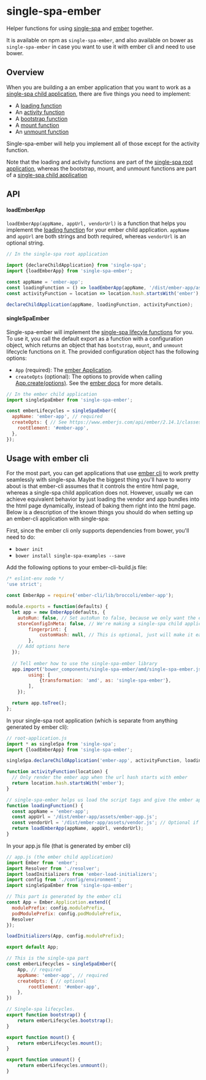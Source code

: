 # single-spa-ember
Helper functions for using [single-spa](https://github.com/CanopyTax/single-spa) and [ember](https://www.emberjs.com/) together.

It is available on npm as `single-spa-ember`, and also available on bower as `single-spa-ember` in case you want to use it with ember cli and need to use bower.

## Overview
When you are building a an ember application that you want to work as a [single-spa child application](https://github.com/CanopyTax/single-spa/blob/master/docs/child-applications.md), there are five things you need to implement:
- A [loading function](https://github.com/CanopyTax/single-spa/blob/master/docs/root-application.md#loading-function)
- An [activity function](https://github.com/CanopyTax/single-spa/blob/master/docs/root-application.md#activity-function)
- A [bootstrap function](https://github.com/CanopyTax/single-spa/blob/master/docs/child-applications.md#bootstrap)
- A [mount function](https://github.com/CanopyTax/single-spa/blob/master/docs/child-applications.md#mount)
- An [unmount function](https://github.com/CanopyTax/single-spa/blob/master/docs/child-applications.md#unmount)

Single-spa-ember will help you implement all of those except for the activity function.

Note that the loading and activity functions are part of the [single-spa root application](https://github.com/CanopyTax/single-spa/blob/master/docs/root-application.md), whereas the bootstrap, mount, and unmount functions are part of a [single-spa child application](https://github.com/CanopyTax/single-spa/blob/master/docs/child-applications.md)

## API
#### loadEmberApp
`loadEmberApp(appName, appUrl, vendorUrl)` is a function that helps you implement the [loading function](https://github.com/CanopyTax/single-spa/blob/master/docs/root-application.md#loading-function) for your ember child application.
`appName` and `appUrl` are both strings and both required, whereas `vendorUrl` is an optional string.

```js
// In the single-spa root application

import {declareChildApplication} from 'single-spa';
import {loadEmberApp} from 'single-spa-ember';

const appName = 'ember-app';
const loadingFunction = () => loadEmberApp(appName, '/dist/ember-app/assets/ember-app.js', '/dist/ember-app/assets/vendor.js');
const activityFunction = location => location.hash.startsWith('ember');

declareChildApplication(appName, loadingFunction, activityFunction);
```

#### singleSpaEmber
Single-spa-ember will implement the [single-spa lifecyle functions](https://github.com/CanopyTax/single-spa/blob/master/docs/child-applications.md#child-application-lifecycle) for you. To use it, you call the default export as a function with a configuration object, which returns an object that has `bootstrap`, `mount`, and `unmount` lifecycle functions on it. The provided configuration object has the following options:
  - `App` (required): The [ember Application](https://www.emberjs.com/api/ember/2.14.1/classes/Ember.Application).
  - `createOpts` (optional): The options to provide when calling [App.create(options)](https://www.emberjs.com/api/ember/2.14.1/classes/Ember.Application). See the [ember docs](https://www.emberjs.com/api/ember/2.14.1/classes/Ember.Application) for more details.

```js
// In the ember child application
import singleSpaEmber from 'single-spa-ember';

const emberLifecycles = singleSpaEmber({
  appName: 'ember-app', // required
  createOpts: { // See https://www.emberjs.com/api/ember/2.14.1/classes/Ember.Application
    rootElement: '#ember-app',
  },
});
```

## Usage with ember cli
For the most part, you can get applications that use [ember cli](https://ember-cli.com/) to work pretty seamlessly with single-spa. Maybe the biggest thing you'll have to worry about is that ember-cli assumes that it controls the entire html page, whereas a single-spa child application does not. However, usually we can achieve equivalent behavior by just loading the vendor and app bundles into the html page dynamically, instead of baking them right into the html page. Below is a description of the known things you should do when setting up an ember-cli application with single-spa:

First, since the ember cli only supports dependencies from bower, you'll need to do:
- `bower init`
- `bower install single-spa-examples --save`

Add the following options to your ember-cli-build.js file:
```js
/* eslint-env node */
'use strict';

const EmberApp = require('ember-cli/lib/broccoli/ember-app');

module.exports = function(defaults) {
  let app = new EmberApp(defaults, {
    autoRun: false, // Set autoRun to false, because we only want the ember app to render to the DOM when single-spa tells it to.
    storeConfigInMeta: false, // We're making a single-spa child application, which doesn't exclusively own the html file. So we don't want to have to have a `<meta>` tag for the ember environment to be initialized.
		fingerprint: {
			customHash: null, // This is optional, just will make it easier for you to have the same url every time you do an ember build.
		},
    // Add options here
  });
  
  // Tell ember how to use the single-spa-ember library
  app.import('bower_components/single-spa-ember/amd/single-spa-ember.js', {
		using: [
			{transformation: 'amd', as: 'single-spa-ember'},
		],
	});

  return app.toTree();
};
```

In your single-spa root application (which is separate from anything generated by ember cli):

```js
// root-application.js
import * as singleSpa from 'single-spa';
import {loadEmberApp} from 'single-spa-ember';

singleSpa.declareChildApplication('ember-app', activityFunction, loadingFunction);

function activityFunction(location) {
  // Only render the ember app when the url hash starts with ember
  return location.hash.startsWith('ember');
}

// single-spa-ember helps us load the script tags and give the ember app module to single-spa.
function loadingFunction() {
  const appName = 'ember-app';
  const appUrl = '/dist/ember-app/assets/ember-app.js';
  const vendorUrl = '/dist/ember-app/assets/vendor.js'; // Optional if you have one vendor bundle used for many different ember apps
  return loadEmberApp(appName, appUrl, vendorUrl);
}
```

In your app.js file (that is generated by ember cli)

```js
// app.js (the ember child application)
import Ember from 'ember';
import Resolver from './resolver';
import loadInitializers from 'ember-load-initializers';
import config from './config/environment';
import singleSpaEmber from 'single-spa-ember';

// This part is generated by the ember cli
const App = Ember.Application.extend({
  modulePrefix: config.modulePrefix,
  podModulePrefix: config.podModulePrefix,
  Resolver
});

loadInitializers(App, config.modulePrefix);

export default App;

// This is the single-spa part
const emberLifecycles = singleSpaEmber({
	App, // required
	appName: 'ember-app', // required
	createOpts: { // optional
		rootElement: '#ember-app',
	},
})

// Single-spa lifecycles.
export function bootstrap() {
	return emberLifecycles.bootstrap();
}

export function mount() {
	return emberLifecycles.mount();
}

export function unmount() {
	return emberLifecycles.unmount();
}
```
